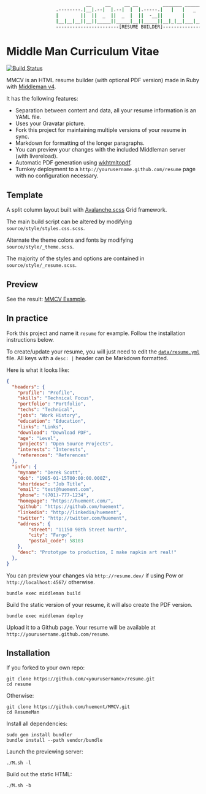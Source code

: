 ```bash
                             __     __     __ __         _______ _______ _______  
                  .--------.|__|.--|  |.--|  |  |.-----.|   |   |   _   |    |  |
                  |        ||  ||  _  ||  _  |  ||  -__||       |       |       |
                  |__|__|__||__||_____||_____|__||_____||__|_|__|___|___|__|____|
                  -----------------------[RESUME BUILDER]------------------------
```

# Middle Man Curriculum Vitae

[![Build Status](https://travis-ci.org/reefab/ResumeMan.svg?branch=master)](https://travis-ci.org/reefab/ResumeMan)

MMCV is an HTML resume builder (with optional PDF version) made in Ruby with [Middleman v4](http://middlemanapp.com/).

It has the following features:

-   Separation between content and data, all your resume information is an YAML file.
-   Uses your Gravatar picture.
-   Fork this project for maintaining multiple versions of your resume in sync.
-   Markdown for formatting of the longer paragraphs.
-   You can preview your changes with the included Middleman server (with livereload).
-   Automatic PDF generation using [wkhtmltopdf](http://wkhtmltopdf.org).
-   Turnkey deployment to a `http://yourusername.github.com/resume` page with no configuration necessary.

## Template

A split column layout built with [Avalanche.scss](http://colourgarden.net/avalanche/) Grid framework.

The main build script can be altered by modifying `source/style/styles.css.scss`.

Alternate the theme colors and fonts by modifying `source/style/_theme.scss`.

The majority of the styles and options are contained in `source/style/_resume.scss`.

## Preview

See the result: [MMCV Example](http://huement.github.com/MMCV/).

## In practice

Fork this project and name it `resume` for example.
Follow the installation instructions below.

To create/update your resume, you will just need to edit the [`data/resume.yml`](https://github.com/reefab/ResumeMan/blob/master/data/resume.yml) file.
All keys with a `desc: |` header can be Markdown formatted.

Here is what it looks like:

```json
{
  "headers": {
  	"profile": "Profile",
  	"skills": "Technical Focus",
  	"portfolio": "Portfolio",
  	"techs": "Technical",
  	"jobs": "Work History",
  	"education": "Education",
  	"links": "Links",
  	"download": "Download PDF",
  	"age": "Level",
  	"projects": "Open Source Projects",
  	"interests": "Interests",
  	"references": "References"
  },
  "info": {
  	"myname": "Derek Scott",
  	"dob": "1985-01-15T00:00:00.000Z",
  	"shortdesc": "Job Title",
  	"email": "test@huement.com",
  	"phone": "(701)-777-1234",
  	"homepage": "https://huement.com/",
  	"github": "https://github.com/huement",
  	"linkedin": "http://linkedin/huement",
  	"twitter": "http://twitter.com/huement",
  	"address": {
  		"street": "11150 98th Street North",
  		"city": "Fargo",
  		"postal_code": 58103
  	},
  	"desc": "Prototype to production, I make napkin art real!"
  },
}
```

You can preview your changes via `http://resume.dev/` if using Pow or `http://localhost:4567/` otherwise.

    bundle exec middleman build

Build the static version of your resume, it will also create the PDF version.

    bundle exec middleman deploy

Upload it to a Github page. Your resume will be available at `http://yourusername.github.com/resume`.

## Installation

If you forked to your own repo:

    git clone https://github.com/<yourusername>/resume.git
    cd resume

Otherwise:

    git clone https://github.com/huement/MMCV.git
    cd ResumeMan

Install all dependencies:

    sudo gem install bundler
    bundle install --path vendor/bundle

Launch the previewing server:

    ./M.sh -l

Build out the static HTML:

    ./M.sh -b
